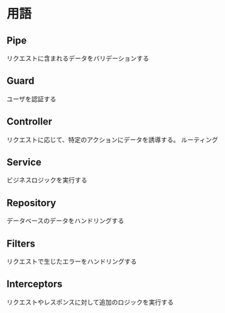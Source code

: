 # 用語

## Pipe

リクエストに含まれるデータをバリデーションする

## Guard

ユーザを認証する

## Controller

リクエストに応じて、特定のアクションにデータを誘導する。
ルーティング

## Service

ビジネスロジックを実行する

## Repository

データベースのデータをハンドリングする

## Filters

リクエストで生じたエラーをハンドリングする

## Interceptors

リクエストやレスポンスに対して追加のロジックを実行する
